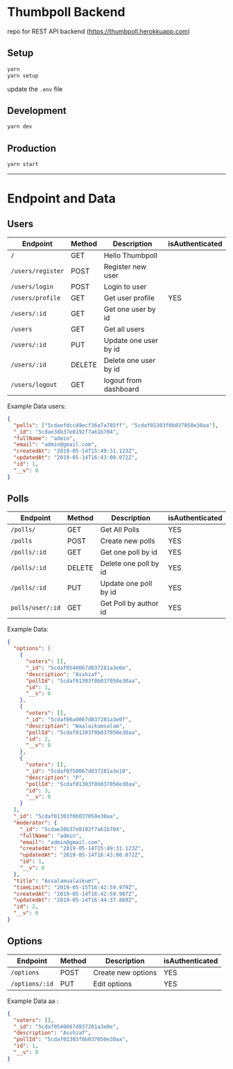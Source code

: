 # Thumbpoll Backend

repo for REST API backend (https://thumbpoll.herokkuapp.com)

## Setup

```js
yarn
yarn setup
```

update the `.env` file

## Development

```js
yarn dev
```

## Production

```js
yarn start
```

---

# Endpoint and Data

## Users

| Endpoint          | Method | Description           | isAuthenticated |
| ----------------- | ------ | --------------------- | --------------- |
| `/`               | GET    | Hello Thumbpoll       |
| `/users/register` | POST   | Register new user     |
| `/users/login`    | POST   | Login to user         |
| `/users/profile`  | GET    | Get user profile      | YES             |  |
| `/users/:id`      | GET    | Get one user by id    |                 |  |
| `/users`          | GET    | Get all users         |                 |  |
| `/users/:id`      | PUT    | Update one user by id |                 |  |
| `/users/:id`      | DELETE | Delete one user by id |
| `/users/logout`   | GET    | logout from dashboard |

Example Data users:

```json
{
  "polls": ["5cdaefdcc49ecf36a7a785ff", "5cdaf01303f0b037050e30aa"],
  "_id": "5cdae38b37e0192f7a61b704",
  "fullName": "admin",
  "email": "admin@gmail.com",
  "createdAt": "2019-05-14T15:49:31.123Z",
  "updatedAt": "2019-05-14T16:43:00.072Z",
  "id": 1,
  "__v": 0
}
```

## Polls

| Endpoint         | Method | Description           | isAuthenticated |
| ---------------- | ------ | --------------------- | --------------- |
| `/polls/`        | GET    | Get All Polls         | YES             |
| `/polls`         | POST   | Create new polls      | YES             |
| `/polls/:id`     | GET    | Get one poll by id    | YES             |
| `/polls/:id`     | DELETE | Delete one poll by id | YES             |
| `/polls/:id`     | PUT    | Update one poll by id | YES             |
| `polls/user/:id` | GET    | Get Poll by author id | YES             |

Example Data:

```json
{
  "options": [
    {
      "voters": [],
      "_id": "5cdaf0540067d837281a3e0e",
      "description": "Asshiaf",
      "pollId": "5cdaf01303f0b037050e30aa",
      "id": 1,
      "__v": 0
    },
    {
      "voters": [],
      "_id": "5cdaf06a0067d837281a3e0f",
      "description": "Waalaikumsalam",
      "pollId": "5cdaf01303f0b037050e30aa",
      "id": 2,
      "__v": 0
    },
    {
      "voters": [],
      "_id": "5cdaf0750067d837281a3e10",
      "description": "P",
      "pollId": "5cdaf01303f0b037050e30aa",
      "id": 3,
      "__v": 0
    }
  ],
  "_id": "5cdaf01303f0b037050e30aa",
  "moderator": {
    "_id": "5cdae38b37e0192f7a61b704",
    "fullName": "admin",
    "email": "admin@gmail.com",
    "createdAt": "2019-05-14T15:49:31.123Z",
    "updatedAt": "2019-05-14T16:43:00.072Z",
    "id": 1,
    "__v": 0
  },
  "title": "Assalamualaikum?",
  "timeLimit": "2019-05-15T16:42:59.979Z",
  "createdAt": "2019-05-14T16:42:59.987Z",
  "updatedAt": "2019-05-14T16:44:37.869Z",
  "id": 2,
  "__v": 0
}
```

## Options

| Endpoint       | Method | Description        | isAuthenticated |
| -------------- | ------ | ------------------ | --------------- |
| `/options`     | POST   | Create new options | YES             |
| `/options/:id` | PUT    | Edit options       | YES             |

Example Data aa :

```json
{
  "voters": [],
  "_id": "5cdaf0540067d837281a3e0e",
  "description": "Asshiaf",
  "pollId": "5cdaf01303f0b037050e30aa",
  "id": 1,
  "__v": 0
}
```
